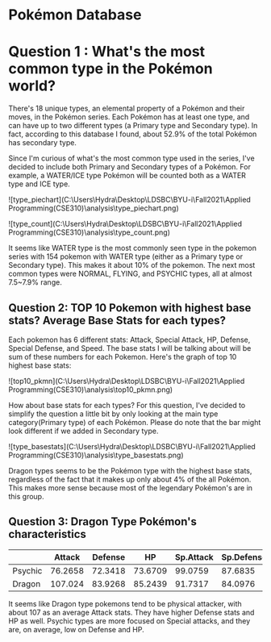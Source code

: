 # Pokémon Database 



# Question 1 : What's the most common type in the Pokémon world? 

There's 18 unique types, an elemental property of a Pokémon and their moves, in the Pokémon series. Each Pokémon has at least one type, and can have up to two different types (a Primary type and Secondary type). In fact, according to this database I found, about 52.9% of the total Pokémon has secondary type. 

Since I'm curious of what's the most common type used in the series,  I've decided to include both Primary and Secondary types of a Pokémon. For example, a WATER/ICE type Pokémon will be counted both as a WATER type and ICE type. 

![type_piechart](C:\Users\Hydra\Desktop\LDSBC\BYU-i\Fall2021\Applied Programming(CSE310)\analysis\type_piechart.png)





![type_count](C:\Users\Hydra\Desktop\LDSBC\BYU-i\Fall2021\Applied Programming(CSE310)\analysis\type_count.png)



It seems like WATER type is the most commonly seen type in the pokemon series with 154 pokemon with WATER type (either as a Primary type or Secondary type). This makes it about 10% of the pokemon. The next most common types were NORMAL, FLYING, and PSYCHIC types, all at almost 7.5~7.9% range. 



## Question 2: TOP 10 Pokemon with highest base stats? Average Base Stats for each types? 

Each pokemon has 6 different stats: Attack, Special Attack, HP, Defense, Special Defense, and Speed. The base stats I will be talking about will be sum of these numbers for each Pokemon. Here's the graph of top 10 highest base stats: 

![top10_pkmn](C:\Users\Hydra\Desktop\LDSBC\BYU-i\Fall2021\Applied Programming(CSE310)\analysis\top10_pkmn.png)



How about base stats for each types? For this question, I've decided to simplify the question a little bit by only looking at the main type category(Primary type) of each Pokémon. Please do note that the bar might look different if we added in Secondary type. 



![type_basestats](C:\Users\Hydra\Desktop\LDSBC\BYU-i\Fall2021\Applied Programming(CSE310)\analysis\type_basestats.png)

Dragon types seems to be the Pokémon type with the highest base stats, regardless of the fact that it makes up only about 4% of the all Pokémon. This makes more sense because most of the legendary Pokémon's are in this group. 



## Question 3: Dragon Type Pokémon's characteristics



|         | Attack  | Defense | HP      | Sp.Attack | Sp.Defense | speed   |
| ------- | ------- | ------- | ------- | --------- | ---------- | ------- |
| Psychic | 76.2658 | 72.3418 | 73.6709 | 99.0759   | 87.6835    | 80.3165 |
| Dragon  | 107.024 | 83.9268 | 85.2439 | 91.7317   | 84.0976    | 84.3415 |



It seems like Dragon type pokemons tend to be physical attacker, with about 107 as an average Attack stats. They have higher Defense stats and HP as well. Psychic types are more focused on Special attacks, and they are, on average, low on Defense and HP. 